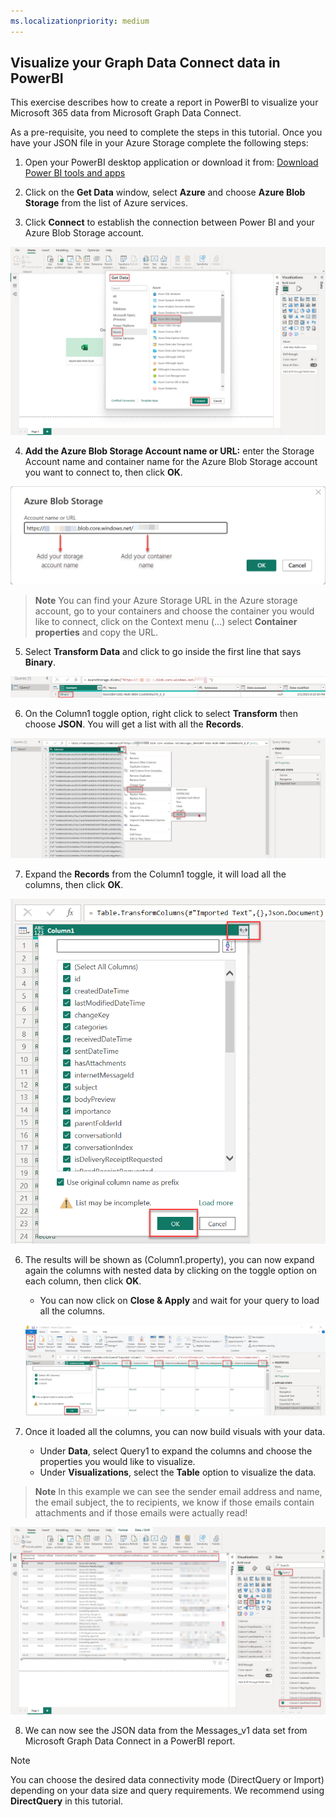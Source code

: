 ```yaml
---
ms.localizationpriority: medium
---
```


## Visualize your Graph Data Connect data in PowerBI

This exercise describes how to create a report in PowerBI to visualize your Microsoft 365 data from Microsoft Graph Data Connect.

As a pre-requisite, you need to complete the steps in this tutorial. Once you have your JSON file in your Azure Storage complete the following steps:

1. Open your PowerBI desktop application or download it from: [Download Power BI tools and apps](https://powerbi.microsoft.com/en-us/downloads/)  

2. Click on the **Get Data** window, select **Azure** and choose **Azure Blob Storage** from the list of Azure services.

3. Click **Connect** to establish the connection between Power BI and your Azure Blob Storage account.

![A screenshot that shows how to connect to get data from an Azure Blob Storage in PowerBI](../concepts/images/data-connect-pbi-connect-blob-storage.png)

4. **Add the Azure Blob Storage Account name or URL:** enter the Storage Account name and container name for the Azure Blob Storage account you want to connect to, then click **OK**.

![A screenshot that shows how to add the Azure Blob Storage account URL to get data in PowerBI](../concepts/images/data-connect-pbi-add-blob-account-name.png)

> **Note** You can find your Azure Storage URL in the Azure storage account, go to your containers and choose the container you would like to connect, click on the Context menu (...) select **Container properties** and copy the URL.  

5. Select **Transform Data** and click to go inside the first line that says **Binary**.

![A screenshot that shows how to transform the binary data in PowerBI](../concepts/images/data-connect-pbi-transform-binary.png)

6. On the Column1 toggle option, right click to select **Transform** then choose **JSON**. You will get a list with all the **Records**.

![A screenshot that shows how to expand the data columns in PowerBI](../concepts/images/data-connect-pbi-transform-columns.png)

7. Expand the **Records** from the Column1 toggle, it will load all the columns, then click **OK**.

![A screenshot that shows how to load all the columns in PowerBI](../concepts/images/data-connect-pbi-expand-records.png)

6. The results will be shown as (Column1.property), you can now expand again the columns with nested data by clicking on the toggle option on each column, then click **OK**.

    - You can now click on **Close & Apply** and wait for your query to load all the columns.

    ![A screenshot that shows how to load all the columns in PowerBI](../concepts/images/data-connect-pbi-expand-columns-close.png)

7. Once it loaded all the columns, you can now build visuals with your data.

    - Under **Data**, select Query1 to expand the columns and choose the properties you would like to visualize.
    - Under **Visualizations**, select the **Table** option to visualize the data.
    
> **Note** In this example we can see the sender email address and name, the email subject, the to recipients, we know if those emails contain attachments and if those emails were actually read!

![A screenshot that shows all the columns with content presented in a table in PowerBI](../concepts/images/data-connect-pbi-display-columns-data.png)

8. We can now see the JSON data from the Messages_v1 data set from Microsoft Graph Data Connect in a PowerBI report.

> [!NOTE]
> You can choose the desired data connectivity mode (DirectQuery or Import) depending on your data size and query requirements. We recommend using **DirectQuery** in this tutorial.